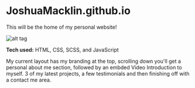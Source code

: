 # JoshuaMacklin.github.io
This will be the home of my personal website! 

![alt tag](https://i.imgur.com/R8z8qB5.png)

**Tech used:** HTML, CSS, SCSS, and JavaScript

My current layout has my branding at the top, scrolling down you'll get a personal about me section, followed by an embded Video Introduction to myself. 3 of my latest projects, a few testimonials and then finishing off with a contact me area.
